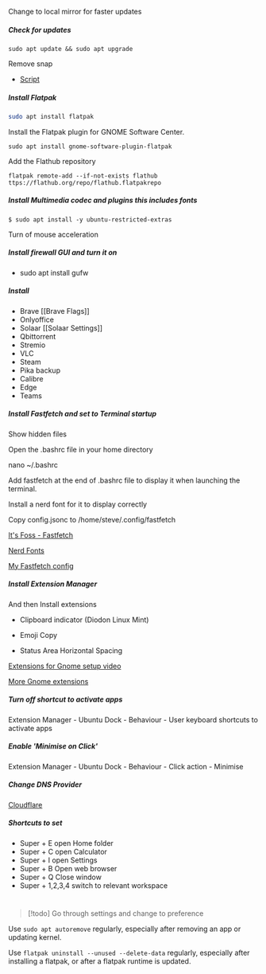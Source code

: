 Change to local mirror for faster updates
##### Check for updates

```
sudo apt update && sudo apt upgrade
```

Remove snap

- [Script](https://github.com/SirStevesALot/Ubuntu/blob/d7a3abda21d22d319a4516a9d4c3d7f29c103a92/remove-snap.sh)

##### Install Flatpak

```bash
sudo apt install flatpak
```

Install the Flatpak plugin for GNOME Software Center.

```shell
sudo apt install gnome-software-plugin-flatpak
```

Add the Flathub repository 

```shell
flatpak remote-add --if-not-exists flathub ttps://flathub.org/repo/flathub.flatpakrepo
```
##### Install Multimedia codec and plugins this includes fonts

```
$ sudo apt install -y ubuntu-restricted-extras
```


Turn of mouse acceleration
##### Install firewall GUI and turn it on

- sudo apt install gufw
##### Install

- Brave [[Brave Flags]]
- Onlyoffice
- Solaar [[Solaar Settings]]
- Qbittorrent
- Stremio
- VLC
- Steam
- Pika backup 
- Calibre   
- Edge
- Teams


##### Install Fastfetch and set to Terminal startup

Show hidden files

Open the .bashrc file in your home directory

nano ~/.bashrc

Add fastfetch at the end of .bashrc file to display it when launching the terminal.

Install a nerd font for it to display correctly

Copy config.jsonc to /home/steve/.config/fastfetch

[It's Foss - Fastfetch](https://itsfoss.com/fine-control-fastfetch/)

[Nerd Fonts](https://www.nerdfonts.com/font-downloads)

[My Fastfetch config](https://github.com/SirStevesALot/Ubuntu/blob/f925572ee1b86b1ddde729d31e7ade7b25e0cda0/Fastfetch.config)

##### Install Extension Manager

And then Install extensions

- Clipboard indicator (Diodon Linux Mint)

- Emoji Copy

- Status Area Horizontal Spacing

[Extensions for Gnome setup video](https://youtu.be/tyRuum27ABo?list=PL4d6Lj0GrDEBjWyFIpXxKZrbWX8upaM2S)

[More Gnome extensions](https://www.youtube.com/watch?v=ZPcxwiyCqtc)

##### Turn off shortcut to activate apps

Extension Manager - Ubuntu Dock - Behaviour - User keyboard shortcuts to activate apps

##### Enable 'Minimise on Click'

Extension Manager - Ubuntu Dock - Behaviour - Click action - Minimise
##### Change DNS Provider

[Cloudflare](https://one.one.one.one/dns/)
##### Shortcuts to set

- Super + E open Home folder
- Super + C open Calculator
- Super + I open Settings
- Super + B Open web browser
- Super + Q Close window
- Super + 1,2,3,4 switch to relevant workspace

# 

>[!todo] Go through settings and change to preference

Use `sudo apt autoremove` regularly, especially after removing an app or updating kernel.

Use `flatpak uninstall --unused --delete-data` regularly, especially after installing a flatpak, or after a flatpak runtime is updated.

